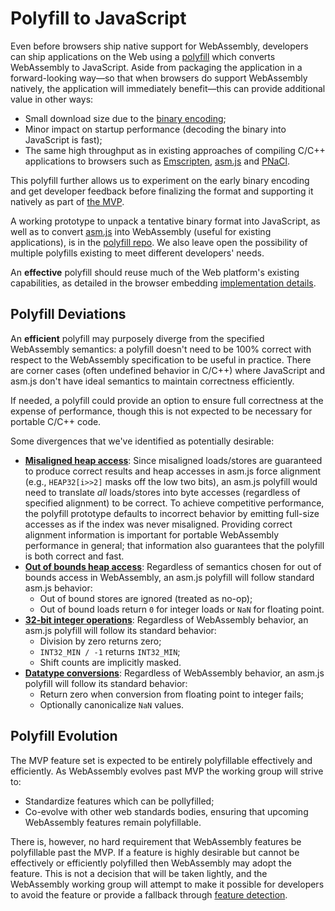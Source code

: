 # Polyfill to JavaScript

Even before browsers ship native support for WebAssembly, developers can ship
applications on the Web using a [polyfill][] which converts WebAssembly to
JavaScript. Aside from packaging the application in a forward-looking way—so
that when browsers do support WebAssembly natively, the application will
immediately benefit—this can provide additional value in other ways:

* Small download size due to the [binary encoding](BinaryEncoding.md);
* Minor impact on startup performance (decoding the binary into JavaScript is
  fast);
* The same high throughput as in existing approaches of compiling C/C++
  applications to browsers such as [Emscripten][], [asm.js][] and [PNaCl][].

This polyfill further allows us to experiment on the early binary encoding and
get developer feedback before finalizing the format and supporting it natively
as part of [the MVP](MVP.md).

A working prototype to unpack a tentative binary format into JavaScript, as well
as to convert [asm.js][] into WebAssembly (useful for existing applications), is
in the [polyfill repo][].  We also leave open the possibility of multiple
polyfills existing to meet different developers' needs.

An **effective** polyfill should reuse much of the Web platform's existing
capabilities, as detailed in the browser embedding
[implementation details](Web.md#Implementation-Details).

  [polyfill]: https://remysharp.com/2010/10/08/what-is-a-polyfill
  [Emscripten]: http://emscripten.org
  [asm.js]: http://asmjs.org
  [PNaCl]: http://gonacl.com
  [polyfill repo]: https://github.com/WebAssembly/polyfill-prototype-1

## Polyfill Deviations

An **efficient** polyfill may purposely diverge from the specified WebAssembly
semantics: a polyfill doesn't need to be 100% correct with respect to the
WebAssembly specification to be useful in practice. There are corner cases
(often undefined behavior in C/C++) where JavaScript and asm.js don't have ideal
semantics to maintain correctness efficiently.

If needed, a polyfill could provide an option to ensure full correctness at the
expense of performance, though this is not expected to be necessary for portable
C/C++ code.

Some divergences that we've identified as potentially desirable:

* **[Misaligned heap access](AstSemantics.md#alignment)**: Since misaligned
  loads/stores are guaranteed to produce correct results and heap accesses in
  asm.js force alignment (e.g., `HEAP32[i>>2]` masks off the low two bits), an
  asm.js polyfill would need to translate *all* loads/stores into byte accesses
  (regardless of specified alignment) to be correct. To achieve competitive
  performance, the polyfill prototype defaults to incorrect behavior by emitting
  full-size accesses as if the index was never misaligned. Providing correct
  alignment information is important for portable WebAssembly performance in
  general; that information also guarantees that the polyfill is both correct
  and fast.
* **[Out of bounds heap access](AstSemantics.md#out-of-bounds)**: Regardless of
  semantics chosen for out of bounds access in WebAssembly, an asm.js polyfill
  will follow standard asm.js behavior:
  - Out of bound stores are ignored (treated as no-op);
  - Out of bound loads return `0` for integer loads or `NaN` for floating point.
* **[32-bit integer operations](AstSemantics.md#32-bit-integer-operations)**:
  Regardless of WebAssembly behavior, an asm.js polyfill will follow its
  standard behavior:
  - Division by zero returns zero;
  - `INT32_MIN / -1` returns `INT32_MIN`;
  - Shift counts are implicitly masked.
* **[Datatype conversions](AstSemantics.md#datatype-conversions-truncations-reinterpretations-promotions-and-demotions)**:
  Regardless of WebAssembly behavior, an asm.js polyfill will follow its
  standard behavior:
  - Return zero when conversion from floating point to integer fails;
  - Optionally canonicalize `NaN` values.

## Polyfill Evolution

The MVP feature set is expected to be entirely polyfillable effectively and
efficiently. As WebAssembly evolves past MVP the working group will strive to:

* Standardize features which can be pollyfilled;
* Co-evolve with other web standards bodies, ensuring that upcoming WebAssembly
  features remain polyfillable.

There is, however, no hard requirement that WebAssembly features be polyfillable
past the MVP. If a feature is highly desirable but cannot be effectively or
efficiently polyfilled then WebAssembly may adopt the feature. This is not a
decision that will be taken lightly, and the WebAssembly working group will
attempt to make it possible for developers to avoid the feature or provide a
fallback through [feature detection](FeatureTest.md).
